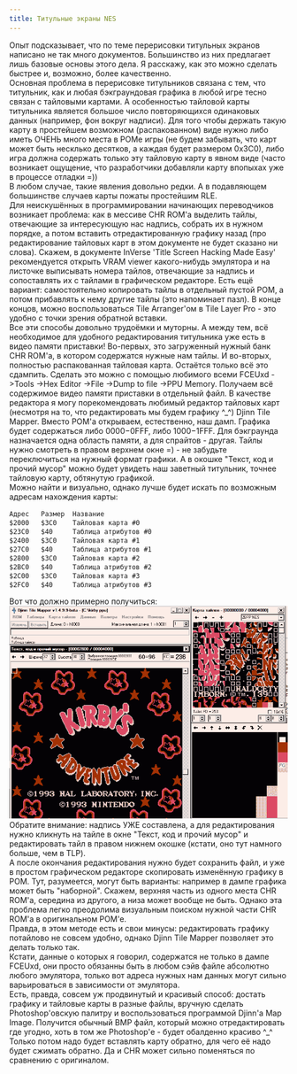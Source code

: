 ```yaml
---
title: Титульные экраны NES
---
```

Опыт подсказывает, что по теме перерисовки титульных экранов написано не так много документов. Большинство из них предлагает лишь базовые основы этого дела. Я расскажу, как это можно сделать быстрее и, возможно, более качественно.  
Основная проблема в перерисовке титульников связана с тем, что титульник, как и любая бэкграундовая графика в любой игре тесно связан с тайловыми картами. А особенностью тайловой карты титульника является большое число повторяющихся одинаковых данных (например, фон вокруг надписи). Для того чтобы держать такую карту в простейшем возможном (распакованном) виде нужно либо иметь ОЧЕНЬ много места в РОМе игры (не будем забывать, что карт может быть несклько десятков, а каждая будет размером 0х3С0), либо игра должна содержать только эту тайловую карту в явном виде (часто возникает ощущение, что разработчики добавляли карту впопыхах уже в процессе отладки =))  
В любом случае, такие явления довольно редки. А в подавляющем большинстве случаев карты пожаты простейшим RLE.  
Для неискушённых в программировании начинающих переводчиков возникает проблема: как в мессиве CHR ROM'а выделить тайлы, отвечающие за интересующую нас надпись, собрать их в нужном порядке, а потом вставить отредактированную графику назад (про редактирование тайловых карт в этом документе не будет сказано ни слова). Скажем, в документе InVerse 'Title Screen Hacking Made Easy' рекомендуется открыть VRAM viewer какого-нибудь эмулятора и на листочке выписывать номера тайлов, отвечающие за надпись и сопоставлять их с тайлами в графическом редакторе. Есть ещё вариант: самостоятельно копировать тайлы в отдельный пустой РОМ, а потом прибавлять к нему другие тайлы (это напоминает пазл). В конце концов, можно воспользоваться Tile Arranger'ом в Tile Layer Pro - это удобно с точки зрения обратной вставки.  
Все эти способы довольно трудоёмки и муторны. А между тем, всё необходимое для удобного редактирования титульника уже есть в видео памяти приставки! Во-первых, это загруженный нужный банк CHR ROM'a, в котором содержатся нужные нам тайлы. И во-вторых, полностью распакованная тайловая карта. Остаётся только всё это сдампить. Сделать это можно с помощью любимого всеми FCEUxd ->Tools ->Hex Editor ->File ->Dump to file ->PPU Memory. Получаем всё содержимое видео памяти приставки в отдельный файл. В качестве редактора я могу порекомендовать любимый редактор тайловых карт (несмотря на то, что редактировать мы будем графику ^_^) Djinn Tile Mapper. Вместо РОМ'а открываем, естественно, наш дамп. Графика будет содержаться либо $0000-$0FFF, либо $1000-$1FFF. Для бэкграунда назначается одна область памяти, а для спрайтов - другая. Тайлы нужно смотреть в правом верхнем окне =) - не забудьте переключиться на нужный формат графики. А в окошке "Текст, код и прочий мусор" можно будет увидеть наш заветный титульник, точнее тайловую карту, обтянутую графикой.  
Можно найти и визуально, однако лучше будет искать по возможным адресам нахождения карты:  
```
Адрес 	Размер 	Название 
$2000 	$3C0 	Тайловая карта #0 
$23C0 	$40 	Таблица атрибутов #0 
$2400 	$3C0 	Тайловая карта #1 
$27C0 	$40 	Таблица атрибутов #1 
$2800 	$3C0 	Тайловая карта #2 
$2BC0 	$40 	Таблица атрибутов #2 
$2C00 	$3C0 	Тайловая карта #3 
$2FC0 	$40 	Таблица атрибутов #3
```
Вот что должно примерно получиться:  
![title](title.png)  
Обратите внимание: надпись УЖЕ составлена, а для редактирования нужно кликнуть на тайле в окне "Текст, код и прочий мусор" и редактировать тайл в правом нижнем окошке (кстати, оно тут намного больше, чем в TLP).  
А после окончания редактирования нужно будет сохранить файл, и уже в простом графическом редакторе скопировать изменённую графику в РОМ. Тут, разумеется, могут быть варианты: например в дампе графика может быть "наборной". Скажем, верхняя часть из одного места CHR ROM'a, середина из другого, а низа может вообще не быть. Однако эта проблема легко преодолима визуальным поиском нужной части CHR ROM'a в оригинальном РОМ'е.  
Правда, в этом методе есть и свои минусы: редактировать графику потайлово не совсем удобно, однако Djinn Tile Mapper позволяет это делать только так.  
Кстати, данные о которых я говорил, содержатся не только в дампе FCEUxd, они просто обязанны быть в любом сэйв файле абсолютно любого эмулятора, только вот адреса нужных нам данных могут сильно варьироваться в зависимости от эмулятора.  
Есть, правда, совсем уж продвинутый и красивый способ: достать графику и тайловые карты в разные файлы, вручную сделать Photoshop'овскую палитру и воспользоваться программой Djinn'a Map Image. Получится обычный BMP файл, который можно отредактировать где угодно, хоть в том же Photoshop'е - будет обалденно красиво ^_^ Только потом надо будет вставлять карту обратно, для чего её надо будет сжимать обратно. Да и CHR может сильно поменяться по сравнению с оригиналом.  

